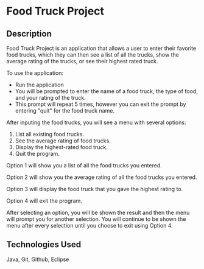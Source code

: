 # Food Truck Project

## Description
Food Truck Project is an application that allows a user to enter their favorite food trucks, which they can then see a list of all the trucks, show the average rating of the trucks, or see their highest rated truck. 

To use the application:
- Run the application
- You will be prompted to enter the name of a food truck, the type of food, and your rating of the truck.
- This prompt will repeat 5 times, however you can exit the prompt by entering "quit" for the food truck name.

After inputing the food trucks, you will see a menu with several options:
1. List all existing food trucks.
2. See the average rating of food trucks.
3. Display the highest-rated food truck.
4. Quit the program.

Option 1 will show you a list of all the food trucks you entered.

Option 2 will show you the average rating of all the food trucks you entered.

Option 3 will display the food truck that you gave the highest rating to.

Option 4 will exit the program.

After selecting an option, you will be shown the result and then the menu will prompt you for another selection. You will continue to be shown the menu after every selection until you choose to exit using Option 4.

## Technologies Used
Java, Git, Github, Eclipse


